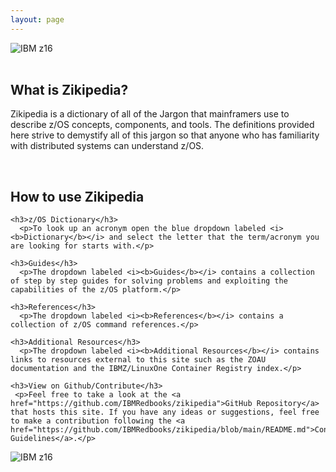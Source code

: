 ```yaml
---
layout: page
---
```


<div id="mobile-z16-image">
  <img title="IBM z16" alt="IBM z16" id="z16" src="/zikipedia/assets/img/z16.jpg">
  <br>
  <br>
</div>
<div style="width: 100%;">
  <div id="site-home-description">
    <h2>What is Zikipedia?</h2>
      <p>Zikipedia is a dictionary of all of the Jargon that mainframers use to describe z/OS concepts, components, and tools. The definitions provided here strive to demystify all of this jargon so that anyone who has familiarity with distributed systems can understand z/OS.</p>
    <br>
    <h2>How to use Zikipedia</h2>

    <h3>z/OS Dictionary</h3>
      <p>To look up an acronym open the blue dropdown labeled <i><b>Dictionary</b></i> and select the letter that the term/acronym you are looking for starts with.</p>

    <h3>Guides</h3>
      <p>The dropdown labeled <i><b>Guides</b></i> contains a collection of step by step guides for solving problems and exploiting the capabilities of the z/OS platform.</p>

    <h3>References</h3>
      <p>The dropdown labeled <i><b>References</b></i> contains a collection of z/OS command references.</p>

    <h3>Additional Resources</h3>
      <p>The dropdown labeled <i><b>Additional Resources</b></i> contains links to resources external to this site such as the ZOAU documentation and the IBMZ/LinuxOne Container Registry index.</p>

    <h3>View on Github/Contribute</h3>
     <p>Feel free to take a look at the <a href="https://github.com/IBMRedbooks/zikipedia">GitHub Repository</a> that hosts this site. If you have any ideas or suggestions, feel free to make a contribution following the <a href="https://github.com/IBMRedbooks/zikipedia/blob/main/README.md">Contribution Guidelines</a>.</p>
  </div>
  <div id="desktop-z16-image">
    <img title="IBM z16" alt="IBM z16" id="z16" src="/zikipedia/assets/img/z16.jpg">
  </div>
</div>
&nbsp;
